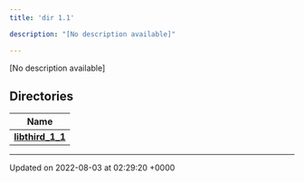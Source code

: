 ```yaml
---
title: 'dir 1.1'

description: "[No description available]"

---
```







[No description available]

## Directories

| Name           |
| -------------- |
| **[libthird_1_1](/documentation/code/darkbit_development/files/dir_404dddf948d639801131044e7afc9e95/#dir-libthird-1-1)**  |






-------------------------------

Updated on 2022-08-03 at 02:29:20 +0000
